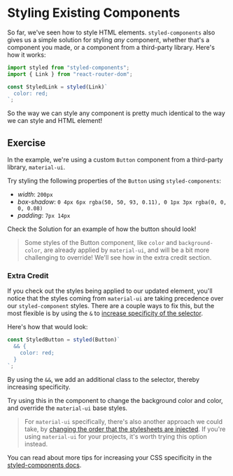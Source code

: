 # Styling Existing Components

So far, we've seen how to style HTML elements. `styled-components` also gives us
a simple solution for styling _any_ component, whether that's a component you
made, or a component from a third-party library. Here's how it works:

```js
import styled from "styled-components";
import { Link } from "react-router-dom";

const StyledLink = styled(Link)`
  color: red;
`;
```

So the way we can style any component is pretty much identical to the way we can
style and HTML element!

## Exercise

In the example, we're using a custom `Button` component from a third-party
library, `material-ui`.

Try styling the following properties of the `Button` using `styled-components`:

- _width_: `200px`
- _box-shadow_:
  `0 4px 6px rgba(50, 50, 93, 0.11), 0 1px 3px rgba(0, 0, 0, 0.08)`
- _padding_: `7px 14px`

Check the Solution for an example of how the button should look!

> Some styles of the Button component, like `color` and `background-color`, are
> already applied by `material-ui`, and will be a bit more challenging to
> override! We'll see how in the extra credit section.

### Extra Credit

If you check out the styles being applied to our updated element, you'll notice
that the styles coming from `material-ui` are taking precedence over our
`styled-component` styles. There are a couple ways to fix this, but the most
flexible is by using the `&` to
[increase specificity of the selector](https://styled-components.com/docs/faqs#how-can-i-override-styles-with-higher-specificity).

Here's how that would look:

```js
const StyledButton = styled(Button)`
  && {
    color: red;
  }
`;
```

By using the `&&`, we add an additional class to the selector, thereby
increasing specificity.

Try using this in the component to change the background color and color, and
override the `material-ui` base styles.

> For `material-ui` specifically, there's also another approach we could take,
> by
> [changing the order that the stylesheets are injected](https://material-ui.com/guides/interoperability/#controlling-priority-3).
> If you're using `material-ui` for your projects, it's worth trying this option
> instead.

You can read about more tips for increasing your CSS specificity in the
[styled-components docs](https://styled-components.com/docs/advanced#issues-with-specificity).
